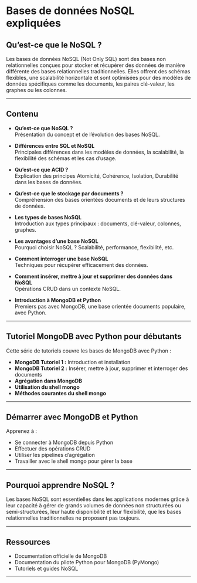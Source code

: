 # Bases de données NoSQL expliquées

## Qu’est-ce que le NoSQL ?

Les bases de données NoSQL (Not Only SQL) sont des bases non relationnelles conçues pour stocker et récupérer des données de manière différente des bases relationnelles traditionnelles. Elles offrent des schémas flexibles, une scalabilité horizontale et sont optimisées pour des modèles de données spécifiques comme les documents, les paires clé-valeur, les graphes ou les colonnes.

---

## Contenu

- **Qu’est-ce que NoSQL ?**  
  Présentation du concept et de l’évolution des bases NoSQL.

- **Différences entre SQL et NoSQL**  
  Principales différences dans les modèles de données, la scalabilité, la flexibilité des schémas et les cas d’usage.

- **Qu’est-ce que ACID ?**  
  Explication des principes Atomicité, Cohérence, Isolation, Durabilité dans les bases de données.

- **Qu’est-ce que le stockage par documents ?**  
  Compréhension des bases orientées documents et de leurs structures de données.

- **Les types de bases NoSQL**  
  Introduction aux types principaux : documents, clé-valeur, colonnes, graphes.

- **Les avantages d’une base NoSQL**  
  Pourquoi choisir NoSQL ? Scalabilité, performance, flexibilité, etc.

- **Comment interroger une base NoSQL**  
  Techniques pour récupérer efficacement des données.

- **Comment insérer, mettre à jour et supprimer des données dans NoSQL**  
  Opérations CRUD dans un contexte NoSQL.

- **Introduction à MongoDB et Python**  
  Premiers pas avec MongoDB, une base orientée documents populaire, avec Python.

---

## Tutoriel MongoDB avec Python pour débutants

Cette série de tutoriels couvre les bases de MongoDB avec Python :

- **MongoDB Tutoriel 1 :** Introduction et installation  
- **MongoDB Tutoriel 2 :** Insérer, mettre à jour, supprimer et interroger des documents  
- **Agrégation dans MongoDB**  
- **Utilisation du shell mongo**  
- **Méthodes courantes du shell mongo**

---

## Démarrer avec MongoDB et Python

Apprenez à :

- Se connecter à MongoDB depuis Python  
- Effectuer des opérations CRUD  
- Utiliser les pipelines d’agrégation  
- Travailler avec le shell mongo pour gérer la base

---

## Pourquoi apprendre NoSQL ?

Les bases NoSQL sont essentielles dans les applications modernes grâce à leur capacité à gérer de grands volumes de données non structurées ou semi-structurées, leur haute disponibilité et leur flexibilité, que les bases relationnelles traditionnelles ne proposent pas toujours.

---

## Ressources

- Documentation officielle de MongoDB  
- Documentation du pilote Python pour MongoDB (PyMongo)  
- Tutoriels et guides NoSQL

---